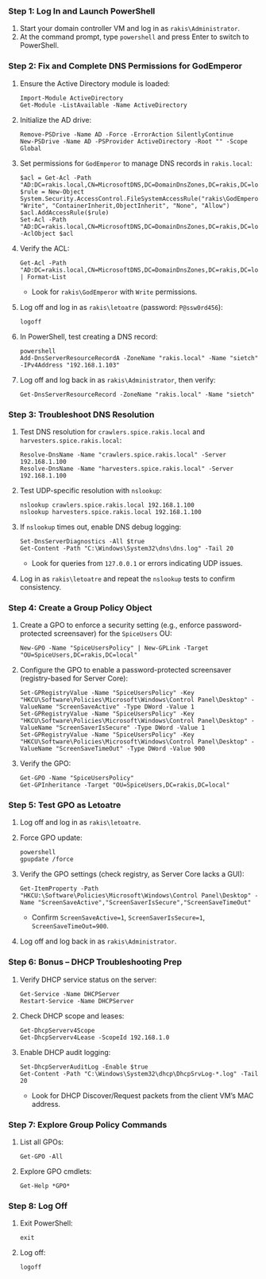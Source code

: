 ### Step 1: Log In and Launch PowerShell

1. Start your domain controller VM and log in as `rakis\Administrator`.
2. At the command prompt, type `powershell` and press Enter to switch to PowerShell.

### Step 2: Fix and Complete DNS Permissions for GodEmperor

1. Ensure the Active Directory module is loaded:

   ```
   Import-Module ActiveDirectory
   Get-Module -ListAvailable -Name ActiveDirectory
   ```
2. Initialize the AD drive:

   ```
   Remove-PSDrive -Name AD -Force -ErrorAction SilentlyContinue
   New-PSDrive -Name AD -PSProvider ActiveDirectory -Root "" -Scope Global
   ```
3. Set permissions for `GodEmperor` to manage DNS records in `rakis.local`:

   ```
   $acl = Get-Acl -Path "AD:DC=rakis.local,CN=MicrosoftDNS,DC=DomainDnsZones,DC=rakis,DC=local"
   $rule = New-Object System.Security.AccessControl.FileSystemAccessRule("rakis\GodEmperor", "Write", "ContainerInherit,ObjectInherit", "None", "Allow")
   $acl.AddAccessRule($rule)
   Set-Acl -Path "AD:DC=rakis.local,CN=MicrosoftDNS,DC=DomainDnsZones,DC=rakis,DC=local" -AclObject $acl
   ```
4. Verify the ACL:

   ```
   Get-Acl -Path "AD:DC=rakis.local,CN=MicrosoftDNS,DC=DomainDnsZones,DC=rakis,DC=local" | Format-List
   ```
   - Look for `rakis\GodEmperor` with `Write` permissions.

5. Log off and log in as `rakis\letoatre` (password: `P@ssw0rd456`):

   ```
   logoff
   ```
6. In PowerShell, test creating a DNS record:

   ```
   powershell
   Add-DnsServerResourceRecordA -ZoneName "rakis.local" -Name "sietch" -IPv4Address "192.168.1.103"
   ```
7. Log off and log back in as `rakis\Administrator`, then verify:

   ```
   Get-DnsServerResourceRecord -ZoneName "rakis.local" -Name "sietch"
   ```

### Step 3: Troubleshoot DNS Resolution

1. Test DNS resolution for `crawlers.spice.rakis.local` and `harvesters.spice.rakis.local`:

   ```
   Resolve-DnsName -Name "crawlers.spice.rakis.local" -Server 192.168.1.100
   Resolve-DnsName -Name "harvesters.spice.rakis.local" -Server 192.168.1.100
   ```
2. Test UDP-specific resolution with `nslookup`:

   ```
   nslookup crawlers.spice.rakis.local 192.168.1.100
   nslookup harvesters.spice.rakis.local 192.168.1.100
   ```
3. If `nslookup` times out, enable DNS debug logging:

   ```
   Set-DnsServerDiagnostics -All $true
   Get-Content -Path "C:\Windows\System32\dns\dns.log" -Tail 20
   ```
   - Look for queries from `127.0.0.1` or errors indicating UDP issues.
4. Log in as `rakis\letoatre` and repeat the `nslookup` tests to confirm consistency.

### Step 4: Create a Group Policy Object

1. Create a GPO to enforce a security setting (e.g., enforce password-protected screensaver) for the `SpiceUsers` OU:

   ```
   New-GPO -Name "SpiceUsersPolicy" | New-GPLink -Target "OU=SpiceUsers,DC=rakis,DC=local"
   ```
2. Configure the GPO to enable a password-protected screensaver (registry-based for Server Core):

   ```
   Set-GPRegistryValue -Name "SpiceUsersPolicy" -Key "HKCU\Software\Policies\Microsoft\Windows\Control Panel\Desktop" -ValueName "ScreenSaveActive" -Type DWord -Value 1
   Set-GPRegistryValue -Name "SpiceUsersPolicy" -Key "HKCU\Software\Policies\Microsoft\Windows\Control Panel\Desktop" -ValueName "ScreenSaverIsSecure" -Type DWord -Value 1
   Set-GPRegistryValue -Name "SpiceUsersPolicy" -Key "HKCU\Software\Policies\Microsoft\Windows\Control Panel\Desktop" -ValueName "ScreenSaveTimeOut" -Type DWord -Value 900
   ```
3. Verify the GPO:

   ```
   Get-GPO -Name "SpiceUsersPolicy"
   Get-GPInheritance -Target "OU=SpiceUsers,DC=rakis,DC=local"
   ```

### Step 5: Test GPO as Letoatre

1. Log off and log in as `rakis\letoatre`.
2. Force GPO update:

   ```
   powershell
   gpupdate /force
   ```
3. Verify the GPO settings (check registry, as Server Core lacks a GUI):

   ```
   Get-ItemProperty -Path "HKCU:\Software\Policies\Microsoft\Windows\Control Panel\Desktop" -Name "ScreenSaveActive","ScreenSaverIsSecure","ScreenSaveTimeOut"
   ```
   - Confirm `ScreenSaveActive=1`, `ScreenSaverIsSecure=1`, `ScreenSaveTimeOut=900`.
4. Log off and log back in as `rakis\Administrator`.

### Step 6: Bonus – DHCP Troubleshooting Prep

1. Verify DHCP service status on the server:

   ```
   Get-Service -Name DHCPServer
   Restart-Service -Name DHCPServer
   ```
2. Check DHCP scope and leases:

   ```
   Get-DhcpServerv4Scope
   Get-DhcpServerv4Lease -ScopeId 192.168.1.0
   ```
3. Enable DHCP audit logging:

   ```
   Set-DhcpServerAuditLog -Enable $true
   Get-Content -Path "C:\Windows\System32\dhcp\DhcpSrvLog-*.log" -Tail 20
   ```
   - Look for DHCP Discover/Request packets from the client VM’s MAC address.

### Step 7: Explore Group Policy Commands

1. List all GPOs:

   ```
   Get-GPO -All
   ```
2. Explore GPO cmdlets:

   ```
   Get-Help *GPO*
   ```

### Step 8: Log Off

1. Exit PowerShell:

   ```
   exit
   ```
2. Log off:

   ```
   logoff
   ```